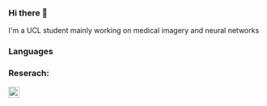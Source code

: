 ### Hi there 👋

I'm a UCL student mainly working on medical imagery and neural networks

<!--
**lukemshepherd/lukemshepherd** is a ✨ _special_ ✨ repository because its `README.md` (this file) appears on your GitHub profile.

Here are some ideas to get you started:

- 🔭 I’m currently working on ...
- 🌱 I’m currently learning ...
- 👯 I’m looking to collaborate on ...
- 🤔 I’m looking for help with ...
- 💬 Ask me about ...
- 📫 How to reach me: ...
- 😄 Pronouns: ...
- ⚡ Fun fact: ...
-->

### Languages

### Reserach:
[<img align="left" alt="lukemshepherd | Reserchgate" width="22px" src="https://svgshare.com/i/9pP.svg" />][Reserchgate]




[Reserchgate]: https://www.researchgate.net/profile/Luke_Shepherd3
